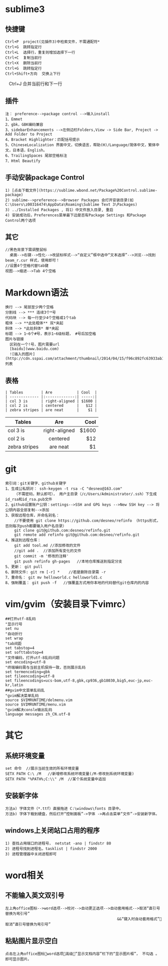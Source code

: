 # sublime3
## 快捷键  
    Ctrl+P  project(见插件3)中检索文件，不需通配符*
    Ctrl+G  跳转指定行
    Ctrl+L  选择行，重复则增加选择下一行
    Ctrl+C  复制当前行
    Ctrl+X  删除当前行
    Ctrl+G  跳转指定行
    Ctrl+Shift+方向  交换上下行
    Ctrl+J  合并当前行和下一行
    
## 插件 
    注： preference-->package control -->输入install
    1、Emmet
    2、gbk，GBK编码兼容
    3、sidebarEnhancements -->左侧边栏Folders,View -> Side Bar, Project -> Add Folder to Project
    4、Bracket Highlighter：匹配括号提示
    5、ChineseLocalization 界面中文，切换语言，帮助(H)/Language/简体中文，繁体中文，日本语，English。
    6、TrailingSpaces 尾部空格标注
    7、Html Beautify

## 手动安装package Control  
    1) [点击下载文件](https://sublime.wbond.net/Package%20Control.sublime-package)
    2) sublime-->preference-->Browser Packages 会打开安装目录(如C:\Users\z00316474\AppData\Roaming\Sublime Text 3\Packages)
    3) ../Installed Packages , 将1）中文件放入目录, 重启
    4) 安装成功后，Preferences菜单最下边是否有Package Settings 和Package Control两个选项

## 其它  
    //黑色背景下需调整鼠标
      桌面-->右键-->性化-->改鼠标样式-->“自定义”框中选中“文本选择”-->浏览-->找到beam_r.cur 样式，使用即可！
    //设置4个空格代替tab键
    视图-->缩进-->Tab 4个空格


# Markdown语法
    换行 --> 尾部至少两个空格
    分割线 --> *** 连续3个*号
    代码块 --> 每一行至少4个空格或1个tab
    粗体 --> **此处粗体** 双*夹起
    斜体 --> *此处斜体* 单*夹起
    标题 --> 1~6个#号，表示1~6级标题， #号后加空格
    图片与链接
      区别在一个!号，图片需要url  
      [baidu](www.baidu.com)  
      ![插入的图片](http://cdn.sspai.com/attachment/thumbnail/2014/04/15/f96c892fc63933ab186235f7c910753b10f77_mw_800_wm_1_wmp_3.jpg)
    列表

## 表格
	| Tables        | Are           | Cool  |
	| ------------- |:-------------:| -----:|
	| col 3 is      | right-aligned | $1600 |
	| col 2 is      | centered      |   $12 |
	| zebra stripes | are neat      |    $1 |
    
| Tables        | Are           | Cool  |
| ------------- |:-------------:| -----:|
| col 3 is      | right-aligned | $1600 |
| col 2 is      | centered      |   $12 |
| zebra stripes | are neat      |    $1 |	
  
# git  
    索引词：git关键字、github关键字  
    1、生成公私钥对： ssh-keygen -t rsa -C "desneo@163.com"  
        （不需密码，默认即可）， 用户主目录（/c/Users/Administrator/.ssh）下生成id_rsa和id_rsa.pub文件  
    2、github设置账户公钥：settings-->SSH and GPG keys -->New SSH key --> 将公钥内容全部复制-->添加  
    3、获取远程仓库，并命名别名：  
        //不要使用 git clone https://github.com/desneo/refinfo （https形式，否则每次push都要输入用户名目录）  
        git clone git@github.com:desneo/refinfo.git  
        git remote add refinfo git@github.com:desneo/refinfo.git  
    4、推送到远程仓库：  
        git add tool.md	//添加修改的文件  
        //git add .  //添加所有变化的文件
        git commit -m '修改的注释'  	
        git push refinfo gh-pages	//本地仓库推送到指定分支  
    5、更新： git pull
    6、删除文件: git rm [-r] *    //若是删除目录需 -r
    7、重命名： git mv helloworld.c helloworld1.c
    8、强制覆盖： git push -f   //强覆盖方式用你本地的代码替代git仓库内的内容


# vim/gvim（安装目录下vimrc）
    ##打开utf-8乱码
    "显示行号  
    set nu  
    "自动折行  
    set wrap  
    "tab间距  
    set tabstop=4  
    set softtabstop=4  
    "文件编码，打开utf-8乱码问题  
    set encoding=utf-8  
    "终端编码需与当前主机保持一致，否则展示乱码  
    set termencoding=gbk  
    set fileencoding=utf-8  
    set fileencodings=ucs-bom,utf-8,gbk,cp936,gb18030,big5,euc-jp,euc-kr,latin  
    ##gvim中文菜单乱码乱  
    "gvim解决菜单乱码   
    source $VIMRUNTIME/delmenu.vim  
    source $VIMRUNTIME/menu.vim  
    "gvim解决consle输出乱码  
    language messages zh_CN.utf-8 



# 其它  
## 系统环境变量
    set 命令  //展示当前生效的所有环境变量
    SETX PATH C:\ /M   //新增修改系统环境变量(/M-修改到系统环境变量)
    SETX PATH "%PATH%;C:\\" /M  //某个系统变量中追加

## 安装新字体
    方法a) 字体文件（*.ttf）直接拖进 C:\windows\fonts 目录中。
    方法b) 字体下载到硬盘，然后打开“控制面板”->字体 ->再点击菜单“文件”->安装新字体。


## windows上关闭站口占用的程序
    1) 查找占用端口的进程号， netstat -ano | findstr 80
    2) 进程号找到进程名，tasklist | findstr 2000
    3) 进程管理器中关闭进程即可

# word相关
## 不能输入英文双引号 
    左上角office图标-->word选项-->校对-->自动更正选项-->自动套用格式-->取消“直引号替换为弯引号”
                                                      &&“键入时自动套用格式”取消“直引号替换为弯引号”

## 粘贴图片显示空白 
    点击左上角office图标word选项高级”显示文档内容”栏下的“显示图片框”， 不勾选	。	即可显示图片。
